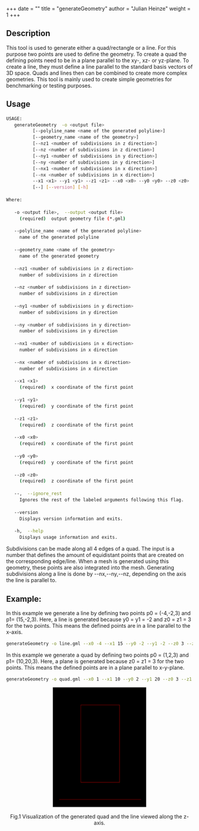 +++
date = ""
title = "generateGeometry"
author = "Julian Heinze"
weight = 1
+++

## Description
This tool is used to generate either a quad/rectangle or a line. 
For this purpose two points are used to define the geometry.
To create a quad the defining points need to be in a plane parallel to the xy-, xz- or yz-plane. 
To create a line, they must define a line parallel to the standard basis vectors of 3D space. 
Quads and lines then can be combined to create more complex geometries.
This tool is mainly used to create simple geometries for benchmarking or testing purposes. 
## Usage
```bash
USAGE: 
   generateGeometry  -o <output file> 
          [--polyline_name <name of the generated polyline>]
          [--geometry_name <name of the geometry>] 
          [--nz1 <number of subdivisions in z direction>] 
          [--nz <number of subdivisions in z direction>] 
          [--ny1 <number of subdivisions in y direction>] 
          [--ny <number of subdivisions in y direction>] 
          [--nx1 <number of subdivisions in x direction>] 
          [--nx <number of subdivisions in x direction>] 
          --x1 <x1> --y1 <y1> --z1 <z1> --x0 <x0> --y0 <y0> --z0 <z0> 
          [--] [--version] [-h]

Where: 

   -o <output file>,  --output <output file>
     (required)  output geometry file (*.gml)

   --polyline_name <name of the generated polyline>
     name of the generated polyline

   --geometry_name <name of the geometry>
     name of the generated geometry

   --nz1 <number of subdivisions in z direction>
     number of subdivisions in z direction

   --nz <number of subdivisions in z direction>
     number of subdivisions in z direction

   --ny1 <number of subdivisions in y direction>
     number of subdivisions in y direction

   --ny <number of subdivisions in y direction>
     number of subdivisions in y direction

   --nx1 <number of subdivisions in x direction>
     number of subdivisions in x direction

   --nx <number of subdivisions in x direction>
     number of subdivisions in x direction

   --x1 <x1>
     (required)  x coordinate of the first point

   --y1 <y1>
     (required)  y coordinate of the first point

   --z1 <z1>
     (required)  z coordinate of the first point

   --x0 <x0>
     (required)  x coordinate of the first point

   --y0 <y0>
     (required)  y coordinate of the first point

   --z0 <z0>
     (required)  z coordinate of the first point

   --,  --ignore_rest
     Ignores the rest of the labeled arguments following this flag.

   --version
     Displays version information and exits.

   -h,  --help
     Displays usage information and exits.
```
Subdivisions can be made along all 4 edges of a quad. 
The input is a number that defines the amount of equidistant points that are created on the corresponding edge/line. 
When a mesh is generated using this geometry, these points are also integrated into the mesh.
Generating subdivisions along a line is done by --nx,--ny,--nz, depending on the axis the line is parallel to. 

## Example:
In this example we generate a line by defining two points p0 = (-4,-2,3) and p1= (15,-2,3). 
Here, a line is generated because y0 = y1 = -2 and z0 = z1 = 3 for the two points. 
This means the defined points are in a line parallel to the x-axis. 
 ```bash
 generateGeometry -o line.gml --x0 -4 --x1 15 --y0 -2 --y1 -2 --z0 3 --z1 3
 ```
In this example we generate a quad by defining two points p0 = (1,2,3) and p1= (10,20,3).
Here, a plane is generated because z0 = z1 = 3 for the two points.
This means the defined points are in a plane parallel to x-y-plane.
 ```bash
 generateGeometry -o quad.gml --x0 1 --x1 10 --y0 2 --y1 20 --z0 3 --z1 3
 ```

<p align='center'>
 <img src = quad-line.png width = "50%" height = "50%">
</p>
<p align = "center">
Fig.1 Visualization of the generated quad and the line viewed along the z-axis.
 </p>

